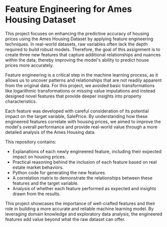 # Feature Engineering for Ames Housing Dataset


This project focuses on enhancing the predictive accuracy of housing prices using the Ames Housing Dataset by applying feature engineering techniques. In real-world datasets, raw variables often lack the depth required to build robust models. Therefore, the goal of this assignment is to create three new features that capture additional relationships and nuances within the data, thereby improving the model's ability to predict house prices more accurately.

Feature engineering is a critical step in the machine learning process, as it allows us to uncover patterns and relationships that are not readily apparent from the original data. For this project, we avoided basic transformations like logarithmic transformations or missing value imputations and instead designed novel features that provide deeper insights into property characteristics.

Each feature was developed with careful consideration of its potential impact on the target variable, SalePrice. By understanding how these engineered features correlate with housing prices, we aimed to improve the model's overall performance and provide real-world value through a more detailed analysis of the Ames Housing data.

This repository contains:
- Explanations of each newly engineered feature, including their expected impact on housing prices.
- Practical reasoning behind the inclusion of each feature based on real estate market behaviors.
- Python code for generating the new features.
- A correlation matrix to demonstrate the relationships between these features and the target variable.
- Analysis of whether each feature performed as expected and insights drawn from the results.

This project showcases the importance of well-crafted features and their role in building a more accurate and reliable machine learning model. By leveraging domain knowledge and exploratory data analysis, the engineered features add value beyond what the raw dataset can offer.
